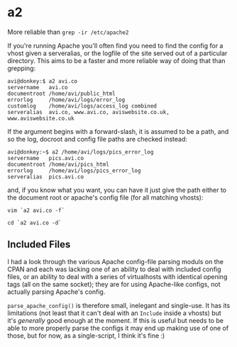 # a2

More reliable than `grep -ir /etc/apache2`

If you're running Apache you'll often find you need to find the config for a
vhost given a serveralias, or the logfile of the site served out of a particular
directory. This aims to be a faster and more reliable way of doing that than 
grepping:

    avi@donkey:$ a2 avi.co
    servername   avi.co
    documentroot /home/avi/public_html
    errorlog     /home/avi/logs/error_log
    customlog    /home/avi/logs/access_log combined
    serveralias  avi.co, www.avi.co, aviswebsite.co.uk, www.aviswebsite.co.uk

If the argument begins with a forward-slash, it is assumed to be a path, and so 
the log, docroot and config file paths are checked instead:

    avi@donkey:~$ a2 /home/avi/logs/pics_error_log 
    servername   pics.avi.co
    documentroot /home/avi/pics_html
    errorlog     /home/avi/logs/pics_error_log
    serveralias  pics.avi.co

and, if you know what you want, you can have it just give the path either to 
the document root or apache's config file (for all matching vhosts):

    vim `a2 avi.co -f`

    cd `a2 avi.co -d`

## Included Files

I had a look through the various Apache config-file parsing moduls on the CPAN 
and each was lacking one of an ability to deal with included config files, or an
ability to deal with a  series of virtualhosts with identical opening tags (all
on the same socket); they are for using Apache-like configs, not actually parsing
Apache's config. 

`parse_apache_config()` is therefore small, inelegant and single-use. It has its
limitations (not least that it can't deal with an `Include` inside a vhosts) but
it's *generally* good enough at the moment. If this is useful but needs to be 
able to more properly parse the configs it may end up making use of one of those,
but for now, as a single-script, I think it's fine :)
